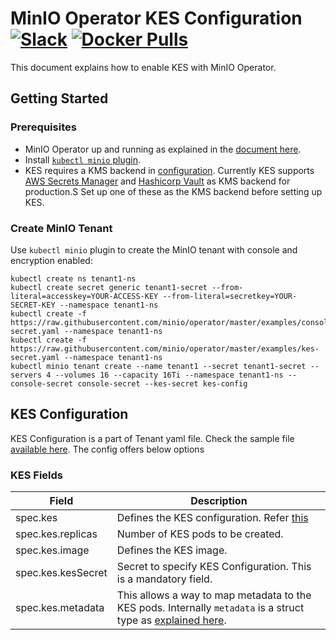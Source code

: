 # MinIO Operator KES Configuration [![Slack](https://slack.min.io/slack?type=svg)](https://slack.min.io) [![Docker Pulls](https://img.shields.io/docker/pulls/minio/k8s-operator.svg?maxAge=604800)](https://hub.docker.com/r/minio/k8s-operator)

This document explains how to enable KES with MinIO Operator.

## Getting Started

### Prerequisites

- MinIO Operator up and running as explained in the [document here](https://github.com/minio/operator#operator-setup).
- Install [`kubectl minio` plugin](https://github.com/minio/operator/tree/master/kubectl-minio#install-plugin).
- KES requires a KMS backend in [configuration](https://raw.githubusercontent.com/minio/operator/master/examples/kes-secret.yaml). Currently KES supports [AWS Secrets Manager](https://github.com/minio/kes/wiki/AWS-SecretsManager) and [Hashicorp Vault](https://github.com/minio/kes/wiki/Hashicorp-Vault-Keystore) as KMS backend for production.S Set up one of these as the KMS backend before setting up KES.

### Create MinIO Tenant

Use `kubectl minio` plugin to create the MinIO tenant with console and encryption enabled:

```
kubectl create ns tenant1-ns
kubectl create secret generic tenant1-secret --from-literal=accesskey=YOUR-ACCESS-KEY --from-literal=secretkey=YOUR-SECRET-KEY --namespace tenant1-ns
kubectl create -f https://raw.githubusercontent.com/minio/operator/master/examples/console-secret.yaml --namespace tenant1-ns
kubectl create -f https://raw.githubusercontent.com/minio/operator/master/examples/kes-secret.yaml --namespace tenant1-ns
kubectl minio tenant create --name tenant1 --secret tenant1-secret --servers 4 --volumes 16 --capacity 16Ti --namespace tenant1-ns --console-secret console-secret --kes-secret kes-config
```

## KES Configuration

KES Configuration is a part of Tenant yaml file. Check the sample file [available here](https://raw.githubusercontent.com/minio/operator/master/examples/tenant-encryption.yaml). The config offers below options

### KES Fields

| Field                 | Description |
|-----------------------|-------------|
| spec.kes | Defines the KES configuration. Refer [this](https://github.com/minio/kes) |
| spec.kes.replicas | Number of KES pods to be created. |
| spec.kes.image | Defines the KES image. |
| spec.kes.kesSecret | Secret to specify KES Configuration. This is a mandatory field. |
| spec.kes.metadata | This allows a way to map metadata to the KES pods. Internally `metadata` is a struct type as [explained here](https://godoc.org/k8s.io/apimachinery/pkg/apis/meta/v1#ObjectMeta). |
